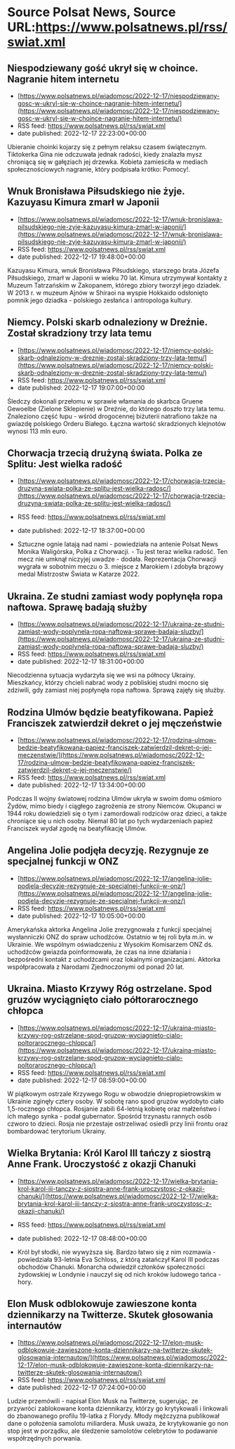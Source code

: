 # Source Polsat News, Source URL:https://www.polsatnews.pl/rss/swiat.xml

## Niespodziewany gość ukrył się w choince. Nagranie hitem internetu
 - [https://www.polsatnews.pl/wiadomosc/2022-12-17/niespodziewany-gosc-w-ukryl-sie-w-choince-nagranie-hitem-internetu/](https://www.polsatnews.pl/wiadomosc/2022-12-17/niespodziewany-gosc-w-ukryl-sie-w-choince-nagranie-hitem-internetu/)
 - RSS feed: https://www.polsatnews.pl/rss/swiat.xml
 - date published: 2022-12-17 22:23:00+00:00

Ubieranie choinki kojarzy się z pełnym relaksu czasem świątecznym. Tiktokerka Gina nie odczuwała jednak radości, kiedy znalazła mysz chroniącą się w gałęziach jej drzewka. Kobieta zamieściła w mediach społecznościowych nagranie, który podpisała krótko: Pomocy!.

## Wnuk Bronisława Piłsudskiego nie żyje. Kazuyasu Kimura zmarł w Japonii
 - [https://www.polsatnews.pl/wiadomosc/2022-12-17/wnuk-bronislawa-pilsudskiego-nie-zyje-kazuyasu-kimura-zmarl-w-japonii/](https://www.polsatnews.pl/wiadomosc/2022-12-17/wnuk-bronislawa-pilsudskiego-nie-zyje-kazuyasu-kimura-zmarl-w-japonii/)
 - RSS feed: https://www.polsatnews.pl/rss/swiat.xml
 - date published: 2022-12-17 19:48:00+00:00

Kazuyasu Kimura, wnuk Bronisława Piłsudskiego, starszego brata Józefa Piłsudskiego, zmarł w Japonii w wieku 70 lat. Kimura utrzymywał kontakty z Muzeum Tatrzańskim w Zakopanem, którego zbiory tworzył jego dziadek. W 2013 r. w muzeum Ajnów w Shiraoi na wyspie Hokkaido odsłonięto pomnik jego dziadka - polskiego zesłańca i antropologa kultury.

## Niemcy. Polski skarb odnaleziony w Dreźnie. Został skradziony trzy lata temu
 - [https://www.polsatnews.pl/wiadomosc/2022-12-17/niemcy-polski-skarb-odnaleziony-w-dreznie-zostal-skradziony-trzy-lata-temu/](https://www.polsatnews.pl/wiadomosc/2022-12-17/niemcy-polski-skarb-odnaleziony-w-dreznie-zostal-skradziony-trzy-lata-temu/)
 - RSS feed: https://www.polsatnews.pl/rss/swiat.xml
 - date published: 2022-12-17 19:07:00+00:00

Śledczy dokonali przełomu w sprawie włamania do skarbca Gruene Gewoelbe (Zielone Sklepienie) w Dreźnie, do którego doszło trzy lata temu. Znaleziono część łupu - wśród drogocennej biżuterii natrafiono także na gwiazdę polskiego Orderu Białego. Łączna wartość skradzionych klejnotów wynosi 113 mln euro.

## Chorwacja trzecią drużyną świata. Polka ze Splitu: Jest wielka radość
 - [https://www.polsatnews.pl/wiadomosc/2022-12-17/chorwacja-trzecia-druzyna-swiata-polka-ze-splitu-jest-wielka-radosc/](https://www.polsatnews.pl/wiadomosc/2022-12-17/chorwacja-trzecia-druzyna-swiata-polka-ze-splitu-jest-wielka-radosc/)
 - RSS feed: https://www.polsatnews.pl/rss/swiat.xml
 - date published: 2022-12-17 18:37:00+00:00

- Sztuczne ognie latają nad nami - powiedziała na antenie Polsat News Monika Waligórska, Polka z Chorwacji. - Tu jest teraz wielka radość. Ten mecz nie umknął niczyjej uwadze - dodała. Reprezentacja Chorwacji wygrała w sobotnim meczu o 3. miejsce z Marokiem i zdobyła brązowy medal Mistrzostw Świata w Katarze 2022.

## Ukraina. Ze studni zamiast wody popłynęła ropa naftowa. Sprawę badają służby
 - [https://www.polsatnews.pl/wiadomosc/2022-12-17/ukraina-ze-studni-zamiast-wody-poplynela-ropa-naftowa-sprawe-badaja-sluzby/](https://www.polsatnews.pl/wiadomosc/2022-12-17/ukraina-ze-studni-zamiast-wody-poplynela-ropa-naftowa-sprawe-badaja-sluzby/)
 - RSS feed: https://www.polsatnews.pl/rss/swiat.xml
 - date published: 2022-12-17 18:31:00+00:00

Niecodzienna sytuacja wydarzyła się we wsi na północy Ukrainy. Mieszkańcy, którzy chcieli nabrać wody z pobliskiej studni mocno się zdziwili, gdy zamiast niej popłynęła ropa naftowa. Sprawą zajęły się służby.

## Rodzina Ulmów będzie beatyfikowana. Papież Franciszek zatwierdził dekret o jej męczeństwie
 - [https://www.polsatnews.pl/wiadomosc/2022-12-17/rodzina-ulmow-bedzie-beatyfikowana-papiez-franciszek-zatwierdzil-dekret-o-jej-meczenstwie/](https://www.polsatnews.pl/wiadomosc/2022-12-17/rodzina-ulmow-bedzie-beatyfikowana-papiez-franciszek-zatwierdzil-dekret-o-jej-meczenstwie/)
 - RSS feed: https://www.polsatnews.pl/rss/swiat.xml
 - date published: 2022-12-17 13:34:00+00:00

Podczas II wojny światowej rodzina Ulmów ukryła w swoim domu ośmioro Żydów, mimo biedy i ciągłego zagrożenia ze strony Niemców. Okupanci w 1944 roku dowiedzieli się o tym i zamordowali rodziców oraz dzieci, a także chroniące się u nich osoby. Niemal 80 lat po tych wydarzeniach papież Franciszek wydał zgodę na beatyfikację Ulmów.

## Angelina Jolie podjęła decyzję. Rezygnuje ze specjalnej funkcji w ONZ
 - [https://www.polsatnews.pl/wiadomosc/2022-12-17/angelina-jolie-podjela-decyzje-rezygnuje-ze-specjalnej-funkcji-w-onz/](https://www.polsatnews.pl/wiadomosc/2022-12-17/angelina-jolie-podjela-decyzje-rezygnuje-ze-specjalnej-funkcji-w-onz/)
 - RSS feed: https://www.polsatnews.pl/rss/swiat.xml
 - date published: 2022-12-17 10:05:00+00:00

Amerykańska aktorka Angelina Jolie zrezygnowała z funkcji specjalnej wysłanniczki ONZ do spraw uchodźców. Ostatnio w tej roli była m.in. w Ukrainie. We wspólnym oświadczeniu z Wysokim Komisarzem ONZ ds. uchodźców gwiazda poinformowała, że czas na inne działania i bezpośredni kontakt z uchodźcami oraz lokalnymi organizacjami. Aktorka współpracowała z Narodami Zjednoczonymi od ponad 20 lat.

## Ukraina. Miasto Krzywy Róg ostrzelane. Spod gruzów wyciągnięto ciało półtorarocznego chłopca
 - [https://www.polsatnews.pl/wiadomosc/2022-12-17/ukraina-miasto-krzywy-rog-ostrzelane-spod-gruzow-wyciagnieto-cialo-poltorarocznego-chlopca/](https://www.polsatnews.pl/wiadomosc/2022-12-17/ukraina-miasto-krzywy-rog-ostrzelane-spod-gruzow-wyciagnieto-cialo-poltorarocznego-chlopca/)
 - RSS feed: https://www.polsatnews.pl/rss/swiat.xml
 - date published: 2022-12-17 08:59:00+00:00

W piątkowym ostrzale Krzywego Rogu w obwodzie dniepropietrowskim w Ukrainie zginęły cztery osoby. W sobotę rano spod gruzów wydobyto ciało 1,5-rocznego chłopca. Rosjanie zabili 64-letnią kobietę oraz małżeństwo i ich małego synka - podał gubernator. Spośród trzynastu rannych osób czworo to dzieci. Rosja nie przestaje ostrzeliwać osiedli przy linii frontu oraz bombardować terytorium Ukrainy.

## Wielka Brytania: Król Karol III tańczy z siostrą Anne Frank. Uroczystość z okazji Chanuki
 - [https://www.polsatnews.pl/wiadomosc/2022-12-17/wielka-brytania-krol-karol-iii-tanczy-z-siostra-anne-frank-uroczystosc-z-okazji-chanuki/](https://www.polsatnews.pl/wiadomosc/2022-12-17/wielka-brytania-krol-karol-iii-tanczy-z-siostra-anne-frank-uroczystosc-z-okazji-chanuki/)
 - RSS feed: https://www.polsatnews.pl/rss/swiat.xml
 - date published: 2022-12-17 08:48:00+00:00

- Król był słodki, nie wywyższa się. Bardzo łatwo się z nim rozmawia - powiedziała 93-letnia Eva Schloss, z którą zatańczył Karol III podczas obchodów Chanuki. Monarcha odwiedził członków społeczności żydowskiej w Londynie i nauczył się od nich kroków ludowego tańca - hory.

## Elon Musk odblokowuje zawieszone konta dziennikarzy na Twitterze. Skutek głosowania internautów
 - [https://www.polsatnews.pl/wiadomosc/2022-12-17/elon-musk-odblokowuje-zawieszone-konta-dziennikarzy-na-twitterze-skutek-glosowania-internautow/](https://www.polsatnews.pl/wiadomosc/2022-12-17/elon-musk-odblokowuje-zawieszone-konta-dziennikarzy-na-twitterze-skutek-glosowania-internautow/)
 - RSS feed: https://www.polsatnews.pl/rss/swiat.xml
 - date published: 2022-12-17 07:24:00+00:00

Ludzie przemówili - napisał Elon Musk na Twitterze, sugerując, ze przywróci zablokowane konta dziennikarzy, którzy go krytykowali i linkowali do zbanowanego profilu 19-latka z Florydy. Młody mężczyzna publikował dane o położenia samolotu miliardera. Musk uważa, że krytykowanie go non stop jest w porządku, ale śledzenie samolotów celebrytów to podawanie współrzędnych porwania.
